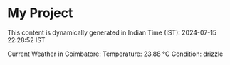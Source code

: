 # My Project

This content is dynamically generated in Indian Time (IST): 2024-07-15 22:28:52 IST


Current Weather in Coimbatore:
Temperature: 23.88 °C
Condition: drizzle
